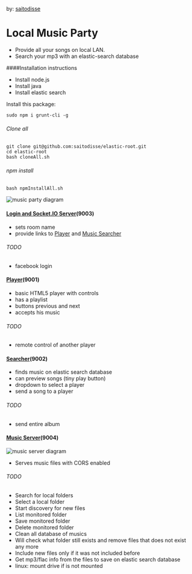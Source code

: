 by: [saitodisse](http://saitodisse.github.io/)

# Local Music Party
- Provide all your songs on local LAN.
- Search your mp3 with an elastic-search database

####Installation instructions
 - Install node.js
 - Install java
 - Install elastic search

Install this package:
```
sudo npm i grunt-cli -g
```

###### Clone all
```
git clone git@github.com:saitodisse/elastic-root.git
cd elastic-root
bash cloneAll.sh
```

###### npm install
```
bash npmInstallAll.sh
```


![music party diagram](https://docs.google.com/drawings/d/1s1pn9j1HyYyN4xdEJo8707BzDixOZsyC4k3o6BRixFg/pub?w=720&amp;h=540 "music party diagram")


#### [Login and Socket.IO Server](https://github.com/saitodisse/socket-io-server)(9003)

 - sets room name
 - provide links to [Player](https://github.com/saitodisse/elastic-player) and [Music Searcher](https://github.com/saitodisse/elastic-music-searcher)

###### TODO
 - facebook login




#### [Player](https://github.com/saitodisse/elastic-player)(9001)

 - basic HTML5 player with controls
 - has a playlist
 - buttons previous and next
 - accepts his music

###### TODO
 - remote control of another player




#### [Searcher](https://github.com/saitodisse/elastic-music-searcher)(9002)

 - finds music on elastic search database
 - can preview songs (tiny play button)
 - dropdown to select a player
 - send a song to a player

###### TODO
 - send entire album





#### [Music Server](https://github.com/saitodisse/elastic-music-server)(9004)

![music server diagram](https://docs.google.com/drawings/d/1HnM9_fhsr1D2oaUNB0ZZvwAL1b-kmwCpQYscUp63L1Y/pub?w=480&amp;h=360 "Music Server Diagram")

 - Serves music files with CORS enabled

###### TODO
 - Search for local folders
 - Select a local folder
 - Start discovery for new files
 - List monitored folder
 - Save monitored folder
 - Delete monitored folder
 - Clean all database of musics
 - Will check what folder still exists and remove files that does not exist any more
 - Include new files only if it was not included before
 - Get mp3/flac info from the files to save on elastic search database
 - linux: mount drive if is not mounted
